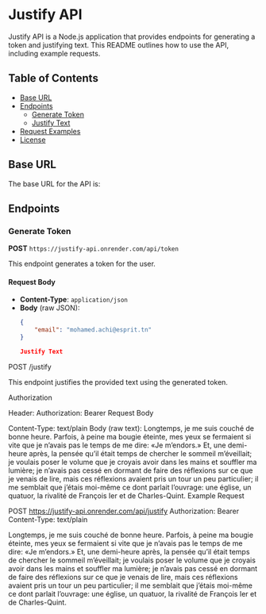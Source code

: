 # Justify API

Justify API is a Node.js application that provides endpoints for generating a token and justifying text. This README outlines how to use the API, including example requests.

## Table of Contents

- [Base URL](#base-url)
- [Endpoints](#endpoints)
  - [Generate Token](#generate-token)
  - [Justify Text](#justify-text)
- [Request Examples](#request-examples)
- [License](#license)

## Base URL

The base URL for the API is:


## Endpoints

### Generate Token

**POST** `https://justify-api.onrender.com/api/token`

This endpoint generates a token for the user.

#### Request Body

- **Content-Type**: `application/json`
- **Body** (raw JSON):
  ```json
  {
      "email": "mohamed.achi@esprit.tn"
  }

  Justify Text
POST /justify

This endpoint justifies the provided text using the generated token.

Authorization

Header:
Authorization: Bearer <token>
Request Body

Content-Type: text/plain
Body (raw text):
Longtemps, je me suis couché de bonne heure. Parfois, à peine ma bougie éteinte, mes yeux se fermaient si vite que je n’avais pas le temps de me dire: «Je m’endors.» 
Et, une demi-heure après, la pensée qu’il était temps de chercher le sommeil m’éveillait; je voulais poser le volume que je croyais avoir dans les mains et souffler ma lumière; je n’avais pas cessé en dormant de faire des réflexions sur ce que je venais de lire, mais ces réflexions avaient pris un tour un peu particulier; il me semblait que j’étais moi-même ce dont parlait l’ouvrage: une église, un quatuor, la rivalité de François Ier et de Charles-Quint.
Example Request


POST https://justify-api.onrender.com/api/justify
Authorization: Bearer <token>
Content-Type: text/plain

Longtemps, je me suis couché de bonne heure. Parfois, à peine ma bougie éteinte, mes yeux se fermaient si vite que je n’avais pas le temps de me dire: «Je m’endors.» 
Et, une demi-heure après, la pensée qu’il était temps de chercher le sommeil m’éveillait; je voulais poser le volume que je croyais avoir dans les mains et souffler ma lumière; je n’avais pas cessé en dormant de faire des réflexions sur ce que je venais de lire, mais ces réflexions avaient pris un tour un peu particulier; il me semblait que j’étais moi-même ce dont parlait l’ouvrage: une église, un quatuor, la rivalité de François Ier et de Charles-Quint.

